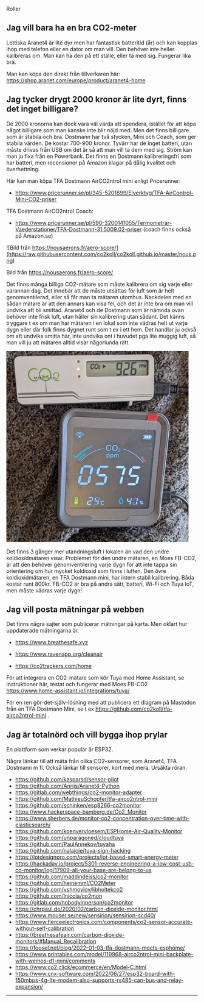 Roller

## Jag vill bara ha en bra CO2-meter

Lettiska Aranet4 är lite dyr men har fantastisk batteritid (år) och kan kopplas ihop med telefon eller en dator om man vill. Den behöver inte heller kalibreras om. Man kan ha den på ett ställe, eller ta med sig. Fungerar lika bra.

Man kan köpa den direkt från tillverkaren här: <https://shop.aranet.com/europe/product/aranet4-home>

## Jag tycker drygt 2000 kronor är lite dyrt, finns det inget billigare?

De 2000 kronorna kan dock vara väl värda att spendera, istället för att köpa något billigare som man kanske inte blir nöjd med. Men det finns billigare som är stabila och bra. Dostmann har två stycken, Mini och Coach, som ger stabila värden. De kostar 700-900 kronor. Tyvärr har de inget batteri, utan måste drivas från USB om det är så att man vill ta dem med sig. Ström kan man ju fixa från en Powerbank. Det finns en Dostmann kalibreringsfri som har batteri, men recensioner på Amazon klagar på dålig kvalitet och överhettning.

Här kan man köpa TFA Dostmann AirCO2ntrol mini enligt Pricerunner:
* <https://www.pricerunner.se/pl/345-5201699/Elverktyg/TFA-AirControl-Mini-CO2-priser>

TFA Dostmann AirCO2ntrol Coach:
* <https://www.pricerunner.se/pl/590-3200141055/Termometrar-Vaederstationer/TFA-Dostmann-31.5009.02-priser>
(coach finns också på Amazon.se)

![Bild från https://nousaerons.fr/aero-score/](https://raw.githubusercontent.com/co2koll/co2koll.github.io/master/nous.png)

Bild från <https://nousaerons.fr/aero-score/>

Det finns många billiga CO2-mätare som måste kalibrera om sig varje eller varannan dag. Det innebär att de måste utsättas för luft som är helt genomventilerad, eller så får man ta mätaren utomhus. Nackdelen med en sådan mätare är att den annars kan visa fel, och det är inte bra om man vill undvika att bli smittad. Aranet4 och de Dostmann som är nämnda ovan behöver inte frisk luft, utan håller sin kalibrering utan sådant. Det känns tryggare t ex om man har mätaren i en lokal som inte vädras helt ut varje dygn eller där folk finns dygnet runt som t ex i ett hem. Det handlar ju också om att undvika smitta här, inte undvika ont i huvudet pga lite muggig luft, så man vill ju att mätaren alltid visar någorlunda rätt.

![TFA mini, högst upp, Moes FB-CO2, nedanför](https://raw.githubusercontent.com/co2koll/co2koll.github.io/master/kalib.jpeg)


Det finns 3 gånger mer utandningsluft i lokalen än vad den undre koldioxidmätaren visar. Problemet för den undre mätaren, en Moes FB-CO2, är att den behöver genomventilering varje dygn för att inte tappa sin orientering om hur mycket koldioxid som finns i luften. Den övre koldioxidmätaren, en TFA Dostmann mini, har intern stabil kalibrering. Båda kostar runt 800kr.
FB-CO2 är bra på andra sätt, batteri, Wi-Fi och Tuya IoT, men måste vädras varje dygn!


## Jag vill posta mätningar på webben

Det finns några sajter som publicerar mätningar på karta. Men oklart hur uppdaterade mätningarna är.

* <https://www.breathesafe.xyz>

* <https://www.ravenapp.org/cleanair>

* <https://co2trackers.com/home>

För att integrera en CO2-mätare som kör Tuya med Home Assistant, se instruktioner här, testat och fungerar med Moes FB-CO2 <https://www.home-assistant.io/integrations/tuya/>

För en ren gör-det-själv-lösning med att publicera ett diagram på Mastodon från en TFA Dostmann Mini, se t ex <https://github.com/co2koll/tfa-airco2ntrol-mini> .


## Jag är totalnörd och vill bygga ihop prylar

En plattform som verkar populär är ESP32. 

Några länkar till att mäta från olika CO2-sensorer, som Aranet4, TFA Dostmann m fl. Också länkar till sensorer, kort med mera. Ursäkta röran.

* <https://github.com/kasparsd/sensor-pilot>
* <https://github.com/Anrijs/Aranet4-Python>
* <https://gitlab.com/webthings/co2-monitor-adapter>
* <https://github.com/MathieuSchopfer/tfa-airco2ntrol-mini>
* <https://github.com/schinken/esp8266-co2monitor>
* <https://www.hackerspace-bamberg.de/Co2_Monitor>
* <https://www.sherbers.de/monitor-co2-concentration-over-time-with-elasticsearch/>
* <https://github.com/koenvervloesem/ESPHome-Air-Quality-Monitor>
* <https://github.com/unparagoned/cloudtuya>
* <https://github.com/PaulAnnekov/tuyaha>
* <https://github.com/nalajcie/tuya-sign-hacking>
* <https://iotdesignpro.com/projects/iot-based-smart-energy-meter>
* <https://hackaday.io/project/5301-reverse-engineering-a-low-cost-usb-co-monitor/log/17909-all-your-base-are-belong-to-us>
* <https://github.com/maddindeiss/co2-monitor>
* <https://github.com/heinemml/CO2Meter>
* <https://github.com/vshmoylov/libholtekco2>
* <https://github.com/lnicola/co2mon>
* <https://gitlab.com/nobodyinperson/co2monitor>
* <https://chrpaul.de/2020/02/carbon-dioxide-monitor.html>
* <https://www.mouser.se/new/sensirion/sensirion-scd40/>
* <https://www.fierceelectronics.com/components/co2-sensor-accurate-without-self-calibration>
* <https://breathesafeair.com/carbon-dioxide-monitors/#Manual_Recalibration>
* <https://foosel.net/blog/2022-01-03-tfa-dostmann-meets-esphome/>
* <https://www.printables.com/model/119968-airco2ntrol-mini-backplate-with-wemos-d1-mini/comments>
* <https://www.co2.click/ecommerce/en/Model-C.html>
* <https://www.cnx-software.com/2022/06/27/esp32-board-with-150mbps-4g-lte-modem-also-supports-rs485-can-bus-and-relay-expansion/>

------

